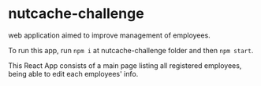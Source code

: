 # nutcache-challenge

  web application aimed to improve management of employees.

  To run this app, run ```npm i``` at nutcache-challenge folder and then ```npm start```.
  
  This React App consists of a main page listing all registered employees, being able to edit each employees' info.


